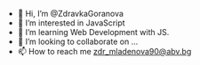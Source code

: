 - 👋 Hi, I’m @ZdravkaGoranova
- 👀 I’m interested in JavaScript 
- 🌱 I’m learning Web Development with JS.
- 💞️ I’m looking to collaborate on ...
- 📫 How to reach me zdr_mladenova90@abv.bg 

<!---
ZdravkaGoranova/ZdravkaGoranova is a ✨ special ✨ repository because its `README.md` (this file) appears on your GitHub profile.
You can click the Preview link to take a look at your changes.
--->
